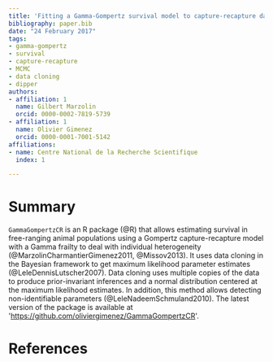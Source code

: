 ```yaml
---
title: 'Fitting a Gamma-Gompertz survival model to capture-recapture data collected on free-ranging animal populations'
bibliography: paper.bib
date: "24 February 2017"
tags:
- gamma-gompertz
- survival
- capture-recapture
- MCMC
- data cloning
- dipper
authors:
- affiliation: 1
  name: Gilbert Marzolin
  orcid: 0000-0002-7819-5739
- affiliation: 1
  name: Olivier Gimenez
  orcid: 0000-0001-7001-5142
affiliations:
- name: Centre National de la Recherche Scientifique
  index: 1

---
```


# Summary
  
`GammaGompertzCR` is an R package (@R) that allows estimating survival in free-ranging animal populations using a Gompertz capture-recapture model with a Gamma frailty to deal with individual heterogeneity (@MarzolinCharmantierGimenez2011, @Missov2013). It uses data cloning in the Bayesian framework to get maximum likelihood parameter estimates (@LeleDennisLutscher2007). Data cloning uses multiple copies of the data to produce prior-invariant inferences and a normal distribution centered at the maximum likelihood estimates. In addition, this method allows detecting non-identifiable parameters (@LeleNadeemSchmuland2010). The latest version of the package is available at 'https://github.com/oliviergimenez/GammaGompertzCR'.

# References

